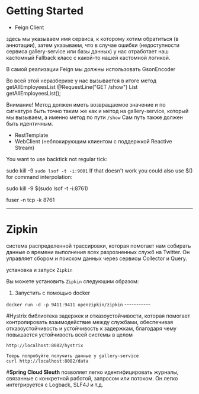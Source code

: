 # Getting Started


* Feign Client

 здесь мы указываем имя сервиса, к которому хотим обратиться (в аннотации), затем указываем, что в случае ошибки (недоступноcти сервиса gallery-service или базы данных) у нас отработает наш кастомный Fallback класс с какой-то нашей кастомной логикой.
 
 В самой реализации Feign мы должны использовать GsonEncoder
 
 Во всей этой неразберихе у нас вызывается в итоге метод getAllEmployeesList
 @RequestLine("GET /show")
 List<Bucket> getAllEmployeesList();
 
 Внимание!
 Метод должен иметь возвращаемое значение и по сигнатуре быть точно таким же как и метод на gallery-service, который мы вызываем, а именно метод по пути
 ``` /show ```
  Сам путь также должен быть идентичным.
  
  
 * RestTemplate
 * WebClient (неблокирующим клиентом с поддержкой Reactive Stream)


You want to use backtick not regular tick:

sudo kill -9 `sudo lsof -t -i:9001`
If that doesn't work you could also use $() for command interpolation:

sudo kill -9 $(sudo lsof -t -i:8761)

fuser -n tcp -k 8761

-------------------------------------
# Zipkin 

система распределенной трассировки, которая помогает нам собирать данные о времени выполнения всех разрозненных 
служб на Twitter. Он управляет сбором и поиском данных через сервисы Collector и Query.

 установка и запуск `Zipkin`

Вы можете установить `Zipkin` следуюшим образом:

1) Запустить с помощью docker

``` docker run -d -p 9411:9411 openzipkin/zipkin ```
    -----------
    
#Hystrix 
библиотека задержек и отказоустойчивости, которая помогает контролировать взаимодействие между службами, обеспечивая отказоустойчивость и устойчивость к задержкам, благодаря чему повышается устойчивость всей системы в целом
    
    http://localhost:8082/hystrix
    
    Теерь попробуйте получить данные у gallery-service
    curl http://localhost:8082/data
    
#<b>Spring Cloud Sleuth</b>
     позволяет легко идентифицировать журналы, связанные с конкретной работой, запросом или потоком.
    Он легко интегрируется с Logback, SLF4J и т.д.
    
